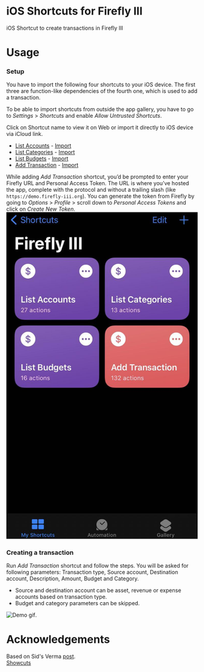 # iOS Shortcuts for Firefly III
iOS Shortcut to create transactions in Firefly III
# Usage
### Setup
You have to import the following four shortcuts to your iOS device. The first three are function-like dependencies of the fourth one, which is used to add a transaction. 

To be able to import shortcuts from outside the app gallery, you have to go to _Settings_ > _Shortcuts_ and enable _Allow Untrusted Shortcuts_.

Click on Shortcut name to view it on Web or import it directly to iOS device via iCloud link.
-   [List Accounts](https://showcuts.app/share/view/fae3b077e3a1458bbd7307659c7f5260)  - [Import](https://www.icloud.com/shortcuts/fae3b077e3a1458bbd7307659c7f5260)
-   [List Categories](https://showcuts.app/share/view/842ba6e577ed415e9013e742db4d7137)  - [Import](https://www.icloud.com/shortcuts/865fbfcda1b140f78494d1f501647560)
- [List Budgets](https://showcuts.app/share/view/04898949709d4554b3c53047671ced1b)  - [Import](https://www.icloud.com/shortcuts/04898949709d4554b3c53047671ced1b)
-   [Add Transaction](https://showcuts.app/share/view/d9f7ac7208574a6dab2003a6de56e536)   - [Import](https://www.icloud.com/shortcuts/d9f7ac7208574a6dab2003a6de56e536)

While adding _Add Transaction_ shortcut, you’d be prompted to enter your Firefly URL and Personal Access Token. The URL is where you’ve hosted the app, complete with the protocol and without a trailing slash (like `https://demo.firefly-iii.org`). You can generate the token from Firefly by going to _Options_ > _Profile_ > scroll down to _Personal Access Tokens_ and click on _Create New Token_.
![Firefly III shortcuts folder](media/firefly-shortcut-folder.jpg)
### Creating a transaction
Run _Add Transaction_ shortcut and follow the steps.
You will be asked for following parameters: Transaction type, Source account, Destination account, Description, Amount, Budget and Category.
- Source and destination account can be asset, revenue or expense accounts based on transaction type.
- Budget and category parameters can be skipped.

![Demo gif](media/firelfy-shortcut-demo.gif).

# Acknowledgements
Based on Sid's Verma [post](https://sidverma.io/2019/12/06/firefly-iii-ios-shortcuts/).  
[Showcuts](https://showcuts.app/)

